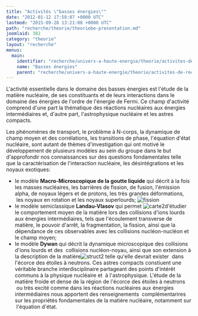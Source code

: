 ```yaml
---
title: "Activités \"basses énergies\""
date: "2012-01-12 17:58:07 +0000 UTC"
lastmod: "2015-09-28 13:21:08 +0000 UTC"
path: "recherche/theorie/theoriebe-presentation.md"
joomlaid: 382
category: "theorie"
layout: "recherche"
menus:
  main:
    identifier: "recherche/univers-a-haute-energie/theorie/activites-de-recherche/basses-energies"
    name: "Basses énergies"
    parent: "recherche/univers-a-haute-energie/theorie/activites-de-recherche"
---
```

L'activité essentielle dans le domaine des basses énergies est l'étude de la matière nucléaire, de ses constituants et de leurs interactions dans le domaine des énergies de l'ordre de l'énergie de Fermi. Ce champ d'activité comprend d'une part la thématique des réactions nucléaires aux énergies intermédiaires et, d'autre part, l'astrophysique nucléaire et les astres compacts.

Les phénomènes de transport, le problème à N-corps, la dynamique de champ moyen et des corrélations, les transitions de phase, l'équation d'état nucléaire, sont autant de thèmes d'investigation qui ont motivé le développement de plusieurs modèles au sein du groupe dans le but d'approfondir nos connaissances sur des questions fondamentales telle que la caractérisation de l'interaction nucléaire, les désintégrations et les noyaux exotiques:

*   le modèle **Macro-Microscopique de la goutte liquide** qui décrit à la fois les masses nucléaires, les barrières de fission, de fusion, l'émission alpha, de noyaux légers et de protons, les très grandes déformations,  les noyaux en rotation et les noyaux superlourds; ![fission](images/Recherche/TheorieBE/test/fission.jpeg)
*   le modèle semiclassique **Landau-Vlasov** qui permet ![carte2](images/Recherche/TheorieBE/test/carte2.jpg)d'étudier le comportement moyen de la matière lors des collisions d'ions lourds aux énergies intermédiaires, tels que l'écoulement transverse de matière, le pouvoir d'arrêt, la fragmentation, la fission, ainsi que la dépendance de ces observables avec les collisions nucléon-nucléon et le champ moyen;
*   le modèle **Dywan** qui décrit la dynamique microscopique des collisions d'ions lourds et des  collisions nucléon-noyau, ainsi que son extension à la description de la matière![struct2](images/Recherche/TheorieBE/test/struct2.jpeg) telle qu'elle devrait exister  dans l'écorce des étoiles à neutrons. Ces astres compacts constiuent une véritable branche interdisciplinaire partageant des points d'intérêt communs à la physique nucléaire et  à l'astrophysique. L'étude de la matière froide et dense de la région de l'écorce des étoiles à neutrons  ou très excité comme dans les réactions nucléaires aux énergies intermédiaires nous apportent des renseignements  complémentarires sur les propriétés fondamentales de la matière nucléaire, notamment sur  l'équation d'état.
